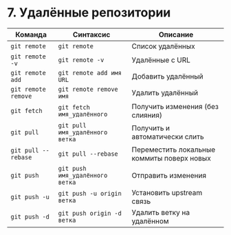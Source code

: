 # 7. Удалённые репозитории

| Команда | Синтаксис | Описание |
|---------|-----------|----------|
| `git remote` | `git remote` | Список удалённых |
| `git remote -v` | `git remote -v` | Удалённые с URL |
| `git remote add` | `git remote add имя URL` | Добавить удалённый |
| `git remote remove` | `git remote remove имя` | Удалить удалённый |
| `git fetch` | `git fetch имя_удалённого` | Получить изменения (без слияния) |
| `git pull` | `git pull имя_удалённого ветка` | Получить и автоматически слить |
| `git pull --rebase` | `git pull --rebase` | Переместить локальные коммиты поверх новых |
| `git push` | `git push имя_удалённого ветка` | Отправить изменения |
| `git push -u` | `git push -u origin ветка` | Установить upstream связь |
| `git push -d` | `git push origin -d ветка` | Удалить ветку на удалённом |
